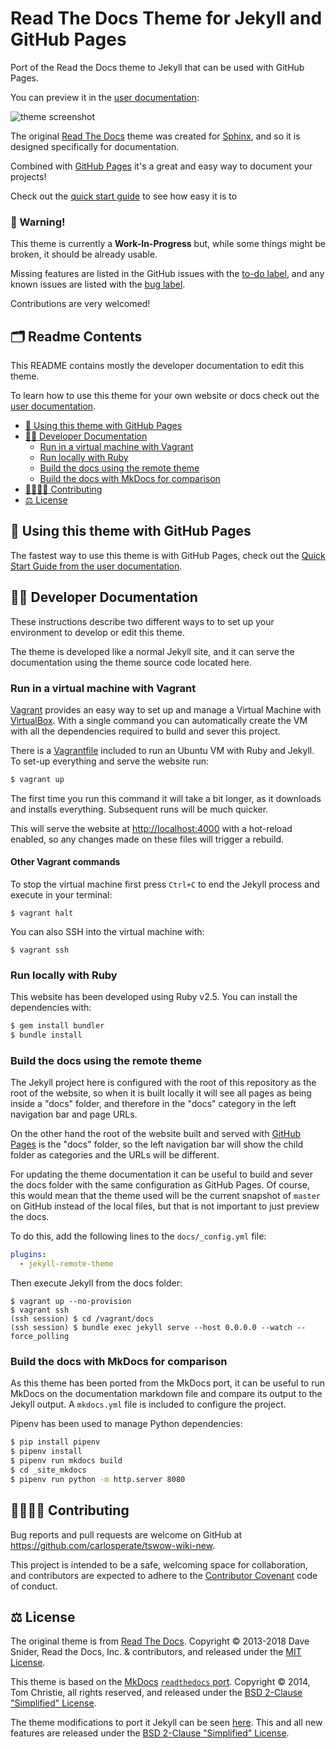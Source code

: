 # Read The Docs Theme for Jekyll and GitHub Pages

Port of the Read the Docs theme to Jekyll that can be used with GitHub Pages.

You can preview it in the
[user documentation](https://carlosperate.github.io/tswow-wiki-new):

![theme screenshot](docs/assets/img/screenshot.png)

The original [Read The Docs](https://sphinx-rtd-theme.readthedocs.io)
theme was created for [Sphinx](https://www.sphinx-doc.org/), and so it is
designed specifically for documentation.

Combined with [GitHub Pages](https://pages.github.com) it's a great and easy
way to document your projects!

Check out the [quick start guide]() to see how easy it is to 

### 🚧 Warning!

This theme is currently a **Work-In-Progress** but, while some things might be
broken, it should be already usable.

Missing features are listed in the GitHub issues with the
[to-do label](https://github.com/carlosperate/tswow-wiki-new/issues?q=is%3Aissue+is%3Aopen+label%3Ato-do),
and any known issues are listed with the
[bug label](https://github.com/carlosperate/tswow-wiki-new/issues?q=is%3Aissue+is%3Aopen+label%3Abug).

Contributions are very welcomed!


## 🗂️ Readme Contents

This README contains mostly the developer documentation to edit this theme.

To learn how to use this theme for your own website or docs check out the
[user documentation](https://carlosperate.github.io/tswow-wiki-new).

- [🚀 Using this theme with GitHub Pages](#-using-this-theme-with-github-pages)
- [👩‍💻 Developer Documentation](#-developer-documentation)
    - [Run in a virtual machine with Vagrant](#run-in-a-virtual-machine-with-vagrant)
    - [Run locally with Ruby](#run-locally-with-ruby)
    - [Build the docs using the remote theme](#build-the-docs-using-the-remote-theme)
    - [Build the docs with MkDocs for comparison](#build-the-docs-with-mkdocs-for-comparison)
- [👨‍👩‍👧‍👦 Contributing](#-contributing)
- [⚖️ License](#%EF%B8%8F-license)


## 🚀 Using this theme with GitHub Pages

The fastest way to use this theme is with GitHub Pages, check out the
[Quick Start Guide from the user documentation](https://carlosperate.github.io/tswow-wiki-new/quickstart.html).

## 👩‍💻 Developer Documentation

These instructions describe two different ways to to set up your environment to
develop or edit this theme.

The theme is developed like a normal Jekyll site, and it can serve the
documentation using the theme source code located here.

### Run in a virtual machine with Vagrant

[Vagrant](https://www.vagrantup.com) provides an easy way to set up and manage
a Virtual Machine with [VirtualBox](https://www.virtualbox.org). With a single
command you can automatically create the VM with all the dependencies required
to build and sever this project.

There is a [Vagrantfile](Vagrantfile) included to run an Ubuntu VM with Ruby
and Jekyll. To set-up everything and serve the website run:

```bash
$ vagrant up
```

The first time you run this command it will take a bit longer, as it downloads
and installs everything. Subsequent runs will be much quicker.

This will serve the website at [http://localhost:4000](http://localhost:4000)
with a hot-reload enabled, so any changes made on these files will trigger a
rebuild.

#### Other Vagrant commands

To stop the virtual machine first press `Ctrl+C` to end the Jekyll process and
execute in your terminal:

```
$ vagrant halt
```

You can also SSH into the virtual machine with:

```
$ vagrant ssh
```

### Run locally with Ruby

This website has been developed using Ruby v2.5. You can install the
dependencies with:

```bash
$ gem install bundler
$ bundle install
```

### Build the docs using the remote theme

The Jekyll project here is configured with the root of this repository as the
root of the website, so when it is built locally it will see all pages as being
inside a "docs" folder, and therefore in the "docs" category in the left
navigation bar and page URLs.

On the other hand the root of the website built and served with
[GitHub Pages](https://carlosperate.github.io/tswow-wiki-new) is the
"docs" folder, so the left navigation bar will show the child folder as
categories and the URLs will be different.

For updating the theme documentation it can be useful to build and sever the
docs folder with the same configuration as GitHub Pages. Of course, this would
mean that the theme used will be the current snapshot of `master` on GitHub
instead of the local files, but that is not important to just preview the docs.

To do this, add the following lines to the `docs/_config.yml` file:

```yml
plugins:
  - jekyll-remote-theme
```

Then execute Jekyll from the docs folder:

```
$ vagrant up --no-provision
$ vagrant ssh
(ssh session) $ cd /vagrant/docs
(ssh session) $ bundle exec jekyll serve --host 0.0.0.0 --watch --force_polling
```

### Build the docs with MkDocs for comparison

As this theme has been ported from the MkDocs port, it can be useful to run
MkDocs on the documentation markdown file and compare its output to the Jekyll
output. A `mkdocs.yml` file is included to configure the project.

Pipenv has been used to manage Python dependencies:

```bash
$ pip install pipenv
$ pipenv install
$ pipenv run mkdocs build
$ cd _site_mkdocs
$ pipenv run python -m http.server 8080
```


## 👨‍👩‍👧‍👦 Contributing

Bug reports and pull requests are welcome on GitHub at
https://github.com/carlosperate/tswow-wiki-new.

This project is intended to be a safe, welcoming space for collaboration, and
contributors are expected to adhere to the
[Contributor Covenant](http://contributor-covenant.org) code of conduct.


## ⚖️ License

The original theme is from
[Read The Docs](https://github.com/readthedocs/sphinx_rtd_theme). Copyright ©
2013-2018 Dave Snider, Read the Docs, Inc. & contributors, and released under
the [MIT License](LICENSE-rtd).

This theme is based on the [MkDocs](https://github.com/mkdocs/mkdocs)
[`readthedocs` port](https://github.com/mkdocs/mkdocs/tree/1.0.4/mkdocs/themes/readthedocs).
Copyright © 2014, Tom Christie, all rights reserved, and released under the
[BSD 2-Clause "Simplified" License](LICENSE-mkdocs).

The theme modifications to port it Jekyll can be seen
[here](https://github.com/carlosperate/tswow-wiki-new/compare/dddce9f13fde24c03aee4533158c43091120d47e...master).
This and all new features are released under the
[BSD 2-Clause "Simplified" License](LICENSE).
